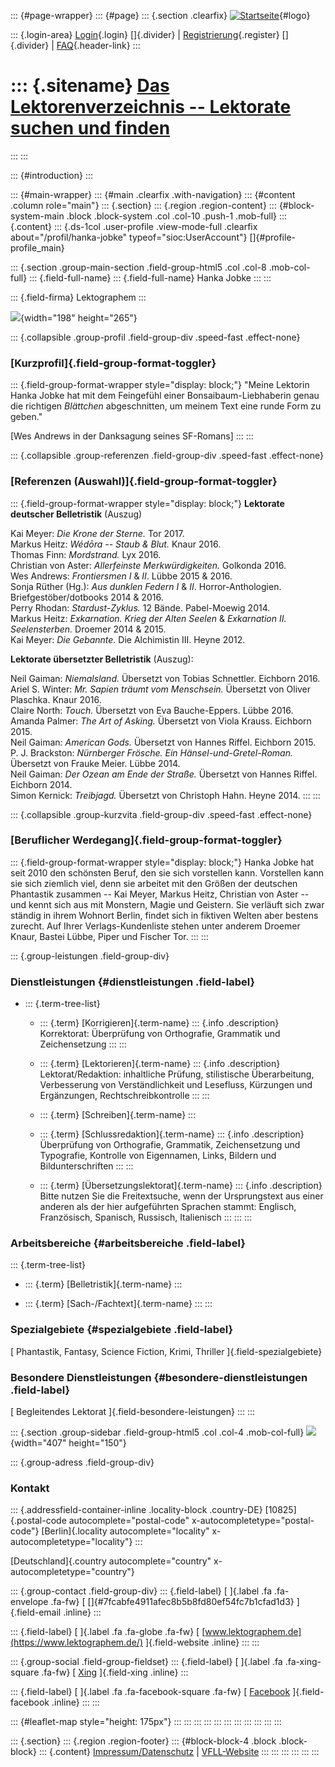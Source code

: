 ::: {#page-wrapper}
::: {#page}
::: {.section .clearfix}
[![Startseite](https://www.lektoren.de/sites/default/files/VfLL_logo.jpg)](/ "Startseite"){#logo}

::: {.login-area}
[Login](/user){.login} []{.divider} \|
[Registrierung](/user/register){.register} []{.divider} \|
[FAQ](/faq-page){.header-link}
:::

::: {.sitename}
[Das Lektorenverzeichnis -- Lektorate suchen und finden](/ "Startseite")
========================================================================
:::
:::

::: {#introduction}
:::

::: {#main-wrapper}
::: {#main .clearfix .with-navigation}
::: {#content .column role="main"}
::: {.section}
::: {.region .region-content}
::: {#block-system-main .block .block-system .col .col-10 .push-1 .mob-full}
::: {.content}
::: {.ds-1col .user-profile .view-mode-full .clearfix about="/profil/hanka-jobke" typeof="sioc:UserAccount"}
[]{#profile-profile_main}

::: {.section .group-main-section .field-group-html5 .col .col-8 .mob-col-full}
::: {.field-full-name}
::: {.field-full-name}
Hanka Jobke
:::
:::

::: {.field-firma}
Lektographem
:::

![](https://www.lektoren.de/sites/default/files/styles/profile-image-full/public/users/profile_img/img_4163a.jpg?itok=OBHZDIFq){width="198"
height="265"}

::: {.collapsible .group-profil .field-group-div .speed-fast .effect-none}
### [Kurzprofil]{.field-group-format-toggler}

::: {.field-group-format-wrapper style="display: block;"}
\"Meine Lektorin Hanka Jobke hat mit dem Feingefühl einer
Bonsaibaum-Liebhaberin genau die richtigen *Blättchen* abgeschnitten, um
meinem Text eine runde Form zu geben.\"

\[Wes Andrews in der Danksagung seines SF-Romans\]
:::
:::

::: {.collapsible .group-referenzen .field-group-div .speed-fast .effect-none}
### [Referenzen (Auswahl)]{.field-group-format-toggler}

::: {.field-group-format-wrapper style="display: block;"}
**Lektorate deutscher Belletristik** (Auszug)

Kai Meyer: *Die Krone der Sterne.* Tor 2017.\
Markus Heitz: *Wédōra -- Staub & Blut.* Knaur 2016.\
Thomas Finn: *Mordstrand.* Lyx 2016.\
Christian von Aster: *Allerfeinste Merkwürdigkeiten.* Golkonda 2016.\
Wes Andrews: *Frontiersmen I* & *II*. Lübbe 2015 & 2016.\
Sonja Rüther (Hg.): *Aus dunklen Federn I* & *II*. Horror-Anthologien.
Briefgestöber/dotbooks 2014 & 2016.\
Perry Rhodan: *Stardust-Zyklus.* 12 Bände. Pabel-Moewig 2014.\
Markus Heitz: *Exkarnation. Krieg der Alten Seelen* & *Exkarnation II.
Seelensterben.* Droemer 2014 & 2015.\
Kai Meyer: *Die Gebannte.* Die Alchimistin III. Heyne 2012.

**Lektorate übersetzter Belletristik** (Auszug):

Neil Gaiman: *Niemalsland.* Übersetzt von Tobias Schnettler. Eichborn
2016.\
Ariel S. Winter: *Mr. Sapien träumt vom Menschsein.* Übersetzt von
Oliver Plaschka. Knaur 2016.\
Claire North: *Touch.* Übersetzt von Eva Bauche-Eppers. Lübbe 2016.\
Amanda Palmer: *The Art of Asking.* Übersetzt von Viola Krauss. Eichborn
2015.\
Neil Gaiman: *American Gods.* Übersetzt von Hannes Riffel. Eichborn
2015.\
P. J. Brackston: *Nürnberger Frösche. Ein Hänsel-und-Gretel-Roman.*
Übersetzt von Frauke Meier. Lübbe 2014.\
Neil Gaiman: *Der Ozean am Ende der Straße.* Übersetzt von Hannes
Riffel. Eichborn 2014.\
Simon Kernick: *Treibjagd.* Übersetzt von Christoph Hahn. Heyne 2014.
:::
:::

::: {.collapsible .group-kurzvita .field-group-div .speed-fast .effect-none}
### [Beruflicher Werdegang]{.field-group-format-toggler}

::: {.field-group-format-wrapper style="display: block;"}
Hanka Jobke hat seit 2010 den schönsten Beruf, den sie sich vorstellen
kann. Vorstellen kann sie sich ziemlich viel, denn sie arbeitet mit den
Größen der deutschen Phantastik zusammen -- Kai Meyer, Markus Heitz,
Christian von Aster -- und kennt sich aus mit Monstern, Magie und
Geistern. Sie verläuft sich zwar ständig in ihrem Wohnort Berlin, findet
sich in fiktiven Welten aber bestens zurecht. Auf Ihrer
Verlags-Kundenliste stehen unter anderem Droemer Knaur, Bastei Lübbe,
Piper und Fischer Tor.
:::
:::

::: {.group-leistungen .field-group-div}
### Dienstleistungen {#dienstleistungen .field-label}

-   ::: {.term-tree-list}
    -   ::: {.term}
        [Korrigieren]{.term-name}
        ::: {.info .description}
        Korrektorat: Überprüfung von Orthografie, Grammatik und
        Zeichensetzung
        :::
        :::

    -   ::: {.term}
        [Lektorieren]{.term-name}
        ::: {.info .description}
        Lektorat/Redaktion: inhaltliche Prüfung, stilistische
        Überarbeitung, Verbesserung von Verständlichkeit und Lesefluss,
        Kürzungen und Ergänzungen, Rechtschreibkontrolle
        :::
        :::

    -   ::: {.term}
        [Schreiben]{.term-name}
        :::

    -   ::: {.term}
        [Schlussredaktion]{.term-name}
        ::: {.info .description}
        Überprüfung von Orthografie, Grammatik, Zeichensetzung und
        Typografie, Kontrolle von Eigennamen, Links, Bildern und
        Bildunterschriften
        :::
        :::

    -   ::: {.term}
        [Übersetzungslektorat]{.term-name}
        ::: {.info .description}
        Bitte nutzen Sie die Freitextsuche, wenn der Ursprungstext aus
        einer anderen als der hier aufgeführten Sprachen stammt:
        Englisch, Französisch, Spanisch, Russisch, Italienisch
        :::
        :::
    :::

### Arbeitsbereiche {#arbeitsbereiche .field-label}

::: {.term-tree-list}
-   ::: {.term}
    [Belletristik]{.term-name}
    :::

-   ::: {.term}
    [Sach-/Fachtext]{.term-name}
    :::
:::

### Spezialgebiete {#spezialgebiete .field-label}

[ Phantastik, Fantasy, Science Fiction, Krimi, Thriller
]{.field-spezialgebiete}

### Besondere Dienstleistungen {#besondere-dienstleistungen .field-label}

[ Begleitendes Lektorat ]{.field-besondere-leistungen}
:::
:::

::: {.section .group-sidebar .field-group-html5 .col .col-4 .mob-col-full}
![](https://www.lektoren.de/sites/default/files/styles/logo/public/users/profile_logo/header2.png?itok=sRN-Vcvo){width="407"
height="150"}

::: {.group-adress .field-group-div}
### Kontakt

::: {.addressfield-container-inline .locality-block .country-DE}
[10825]{.postal-code autocomplete="postal-code"
x-autocompletetype="postal-code"} [Berlin]{.locality
autocomplete="locality" x-autocompletetype="locality"}
:::

[Deutschland]{.country autocomplete="country"
x-autocompletetype="country"}

::: {.group-contact .field-group-div}
::: {.field-label}
[ ]{.label .fa .fa-envelope .fa-fw} [
[]{#7fcabfe4911afec8b5b8fd80ef54fc7b1cfad1d3} ]{.field-email .inline}
:::

::: {.field-label}
[ ]{.label .fa .fa-globe .fa-fw} [
[www.lektographem.de](https://www.lektographem.de/) ]{.field-website
.inline}
:::
:::

::: {.group-social .field-group-fieldset}
::: {.field-label}
[ ]{.label .fa .fa-xing-square .fa-fw} [
[Xing](https://www.xing.com/profile/Hanka_Jobke) ]{.field-xing .inline}
:::

::: {.field-label}
[ ]{.label .fa .fa-facebook-square .fa-fw} [
[Facebook](https://www.facebook.com/lektographem/) ]{.field-facebook
.inline}
:::
:::

::: {#leaflet-map style="height: 175px"}
:::
:::
:::
:::
:::
:::
:::
:::
:::
:::
:::

::: {.section}
::: {.region .region-footer}
::: {#block-block-4 .block .block-block}
::: {.content}
[Impressum/Datenschutz](/impressum) \|
[VFLL-Website](http://www.vfll.de)
:::
:::
:::
:::
:::
:::
